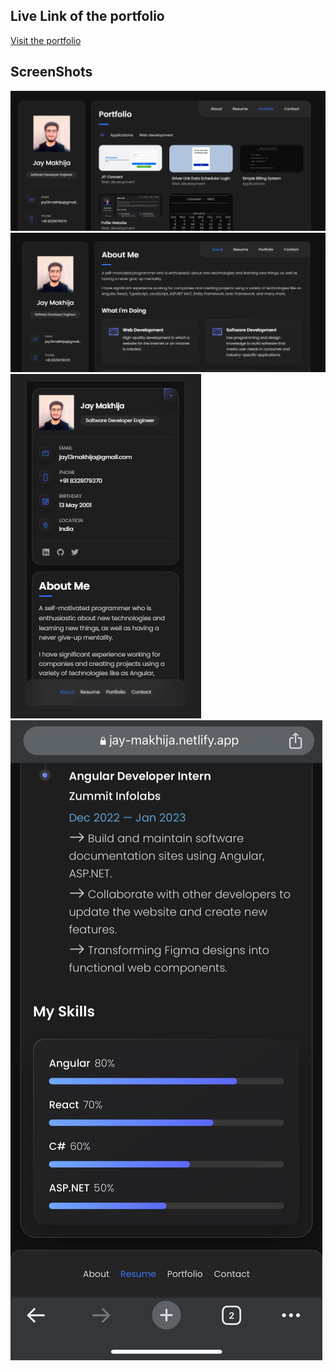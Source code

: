 ## Live Link of the portfolio
[Visit the portfolio](https://jay-makhija.netlify.app/)

## ScreenShots

![](/assets/images/S1.png)
![](/assets/images/S2.png)
![](/assets/images/S3.png)
![](/assets/images/S4.jpg)
